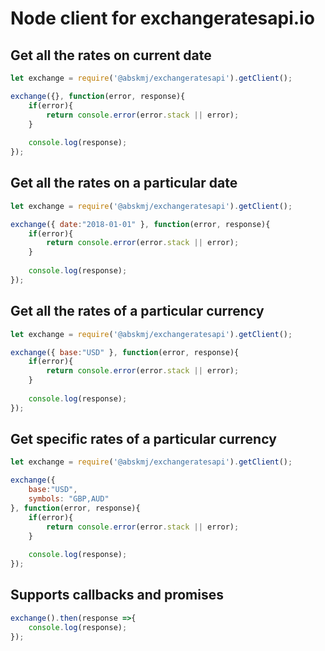 # Node client for exchangeratesapi.io

## Get all the rates on current date
```javascript
let exchange = require('@abskmj/exchangeratesapi').getClient();

exchange({}, function(error, response){
    if(error){
        return console.error(error.stack || error);
    }
    
    console.log(response);
});
```
## Get all the rates on a particular date
```javascript
let exchange = require('@abskmj/exchangeratesapi').getClient();

exchange({ date:"2018-01-01" }, function(error, response){
    if(error){
        return console.error(error.stack || error);
    }
    
    console.log(response);
});
```

## Get all the rates of a particular currency
```javascript
let exchange = require('@abskmj/exchangeratesapi').getClient();

exchange({ base:"USD" }, function(error, response){
    if(error){
        return console.error(error.stack || error);
    }
    
    console.log(response);
});
```

## Get specific rates of a particular currency
```javascript
let exchange = require('@abskmj/exchangeratesapi').getClient();

exchange({ 
    base:"USD",
    symbols: "GBP,AUD"
}, function(error, response){
    if(error){
        return console.error(error.stack || error);
    }
    
    console.log(response);
});
```
## Supports callbacks and promises
```javascript
exchange().then(response =>{
    console.log(response);
});
```